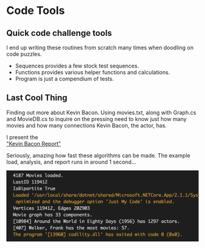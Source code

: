 # Code Tools
## Quick code challenge tools
I end up writing these routines from scratch many times when doodling on code puzzles.
* Sequences provides a few stock test sequences.
* Functions provides various helper functions and calculations.
* Program is just a compendium of tests.

## Last Cool Thing
Finding out more about Kevin Bacon. Using movies.txt, along with Graph.cs and MovieDB.cs to inquire on the pressing need to know just how many movies and how many connections Kevin Bacon, the actor, has.

I present the  
["Kevin Bacon Report"](https://raw.githubusercontent.com/oshea00/codetools/master/kevinbacon.txt)


Seriously, amazing how fast these algorithms can be made. The example load, analysis, and report runs in around 1 second...

![Example Movie Run](https://raw.githubusercontent.com/oshea00/codetools/master/movies.png)

